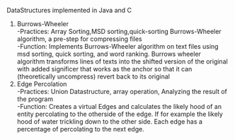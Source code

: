 DataStructures implemented in Java and C         
1. Burrows-Wheeler   
-Practices: Array Sorting,MSD sorting,quick-sorting Burrows-Wheeler algorithm, a pre-step for compressing files  
-Function: Implements Burrows-Wheeler algorithm on text files using msd sorting, quick sorting, and word ranking.  Burrows wheeler algorithm transforms lines of texts into the shifted version of the original with added significer that works   as the anchor so that it can (theoretically uncompress) revert back to its original      
2. Edge Percolation  
-Practices: Union Datastructure, array operation, Analyzing the result of the program  
-Function: Creates a virtual Edges and calculates the likely hood of an entity percolating to the otherside of the edge.  If for example the likely hood of water trickling down to the other side.  Each edge has a percentage of percolating to the next edge.  


